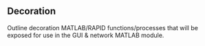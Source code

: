 ## Decoration

Outline decoration MATLAB/RAPID functions/processes that will be exposed for use in the GUI & network MATLAB module.
